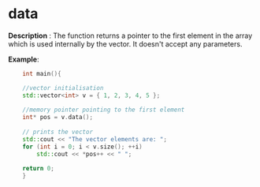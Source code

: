 # data

**Description** : The function returns a pointer to the first element in the array which is used internally by the vector. It doesn't accept any parameters.


**Example**:

```cpp
    int main(){

    //vector initialisation
    std::vector<int> v = { 1, 2, 3, 4, 5 };
    
    //memory pointer pointing to the first element
    int* pos = v.data(); 
  
    // prints the vector 
    std::cout << "The vector elements are: "; 
    for (int i = 0; i < v.size(); ++i) 
        std::cout << *pos++ << " "; 
  
    return 0;
    }
```

